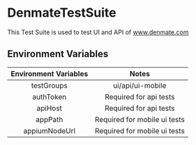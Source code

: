 # DenmateTestSuite

This Test Suite is used to test UI and API of www.denmate.com

## Environment Variables
| Environment Variables | Notes |
| :---: | :---: |
| testGroups| ui/api/ui-mobile |
| authToken| Required for api tests|
| apiHost| Required for api tests|
| appPath| Required for mobile ui tests|
| appiumNodeUrl| Required for mobile ui tests|
